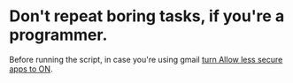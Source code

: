 # Don't repeat boring tasks, if you're a programmer.

Before running the script, in case you're using gmail [turn Allow less secure apps to ON](https://myaccount.google.com/lesssecureapps).

